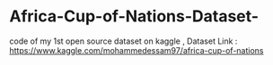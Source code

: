 # Africa-Cup-of-Nations-Dataset-
code of my 1st open source dataset on kaggle  , Dataset Link : https://www.kaggle.com/mohammedessam97/africa-cup-of-nations
